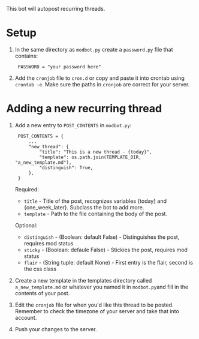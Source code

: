 This bot will autopost recurring threads.

Setup
=============

1. In the same directory as `modbot.py` create a `password.py` file that contains:

        PASSWORD = "your password here"

2. Add the `cronjob` file to `cron.d` or copy and paste it into crontab using `crontab -e`. Make sure the paths in `cronjob` are correct for your server.

Adding a new recurring thread
=============

1. Add a new entry to `POST_CONTENTS` in `modbot.py`:

        POST_CONTENTS = {
            ...
            "new_thread": {
                "title": "This is a new thread - {today}",
                "template": os.path.join(TEMPLATE_DIR, "a_new_template.md"),
                "distinguish": True,
            },
        }


    Required:

    * `title` - Title of the post, recognizes variables {today} and {one_week_later}. Subclass the bot to add more.
    * `template` - Path to the file containing the body of the post.

    Optional:

    * `distinguish` - (Boolean: default False) - Distinguishes the post, requires mod status
    * `sticky` - (Boolean: defaule False) - Stickies the post, requires mod status
    * `flair` - (String tuple: default None) - First entry is the flair, second is the css class

2. Create a new template in the templates directory called `a_new_template.md` or whatever you named it in `modbot.py`and fill in the contents of your post.

3. Edit the `cronjob` file for when you'd like this thread to be posted. Remember to check the timezone of your server and take that into account.

4. Push your changes to the server.
